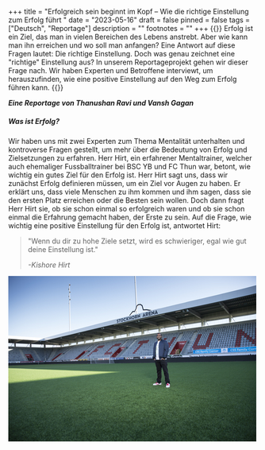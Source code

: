 +++
title = "Erfolgreich sein beginnt im Kopf – Wie die richtige Einstellung zum Erfolg führt "
date = "2023-05-16"
draft = false
pinned = false
tags = ["Deutsch", "Reportage"]
description = ""
footnotes = ""
+++
{{<lead>}}
Erfolg ist ein Ziel, das man in vielen Bereichen des Lebens anstrebt. Aber wie kann man ihn erreichen und wo soll man anfangen? Eine Antwort auf diese Fragen lautet: Die richtige Einstellung. Doch was genau zeichnet eine "richtige" Einstellung aus? In unserem Reportageprojekt gehen wir dieser Frage nach. Wir haben Experten und Betroffene interviewt, um herauszufinden, wie eine positive Einstellung auf den Weg zum Erfolg führen kann.
{{</lead>}}

***Eine Reportage von Thanushan Ravi und Vansh Gagan***

##### Was ist Erfolg?

Wir haben uns mit zwei Experten zum Thema Mentalität unterhalten und kontroverse Fragen gestellt, um mehr über die Bedeutung von Erfolg und Zielsetzungen zu erfahren. Herr Hirt, ein erfahrener Mentaltrainer, welcher auch ehemaliger Fussballtrainer bei BSC YB und FC Thun war, betont, wie wichtig ein gutes Ziel für den Erfolg ist. Herr Hirt sagt uns, dass wir zunächst Erfolg definieren müssen, um ein Ziel vor Augen zu haben. Er erklärt uns, dass viele Menschen zu ihm kommen und ihm sagen, dass sie den ersten Platz erreichen oder die Besten sein wollen. Doch dann fragt Herr Hirt sie, ob sie schon einmal so erfolgreich waren und ob sie schon einmal die Erfahrung gemacht haben, der Erste zu sein. Auf die Frage, wie wichtig eine positive Einstellung für den Erfolg ist, antwortet Hirt:

> "Wenn du dir zu hohe Ziele setzt, wird es schwieriger, egal wie gut deine Einstellung ist."
>
> *\-Kishore Hirt*

![Bild: Kishore Hirt,](kishore-hirt-mentaltrainer-23.jpg)